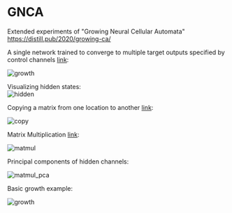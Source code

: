 # GNCA  

Extended experiments of "Growing Neural Cellular Automata"
https://distill.pub/2020/growing-ca/

A single network trained to converge to multiple target outputs specified by control channels [link](basic_large.py):  

![growth](https://i.imgur.com/vjrqwF2.gif)
  
Visualizing hidden states:  
![hidden](https://i.imgur.com/QeuJ6hR.gif)  
  
Copying a matrix from one location to another [link](CA_tasks/CA_tasks_copy_1.py):

![copy](https://i.imgur.com/oHirFid.gif)

Matrix Multiplication [link](CA_tasks/CA_tasks_matmul.py):

![matmul](https://i.imgur.com/4LXScIb.gifv)

Principal components of hidden channels:

![matmul_pca](https://i.imgur.com/1ZIXBF1.gifv)

Basic growth example:

![growth](https://i.imgur.com/RDY4j2v.gif)
